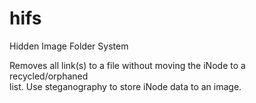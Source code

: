# hifs
Hidden Image Folder System

Removes all link(s) to a file without moving the iNode to a recycled/orphaned   
list. Use steganography to store iNode data to an image.